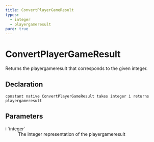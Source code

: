 ```yaml
---
title: ConvertPlayerGameResult
types:
  - integer
  - playergameresult
pure: true
---
```


# ConvertPlayerGameResult
Returns the playergameresult that corresponds to the given integer.

## Declaration

```
constant native ConvertPlayerGameResult takes integer i returns playergameresult
```

## Parameters
<dl>
  <dt>i `integer`</dt>
  <dd>The integer representation of the playergameresult</dd>
</dl>